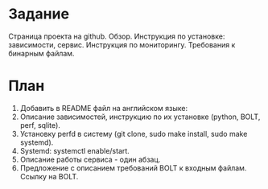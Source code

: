 # Задание
Страница проекта на github.
Обзор. Инструкция по установке: зависимости, сервис. Инструкция по
    мониторингу. Требования к бинарным файлам.
# План
1. Добавить в README файл на английском языке:
2. Описание зависимостей, инструкцию по их установке (python, BOLT, perf, sqlite).
3. Установку perfd в систему (git clone, sudo make install, sudo make systemd).
4. Systemd: systemctl enable/start.
6. Описание работы сервиса - один абзац.
5. Предложение с описанием требований BOLT к входным файлам. Ссылку на BOLT.
